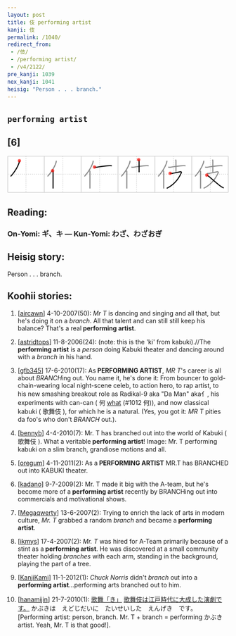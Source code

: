 ```yaml
---
layout: post
title: 伎 performing artist
kanji: 伎
permalink: /1040/
redirect_from:
 - /伎/
 - /performing artist/
 - /v4/2122/
pre_kanji: 1039
nex_kanji: 1041
heisig: "Person . . . branch."
---
```


## `performing artist`

## [6]

<div class="stroke"><img src="../images/E4BC8E.png" /></div>

## Reading:

### On-Yomi: ギ、キ &mdash; Kun-Yomi: わざ、わざおぎ

## Heisig story:

Person . . . branch.

## Koohii stories:

1) [<a href="http://kanji.koohii.com/profile/aircawn">aircawn</a>] 4-10-2007(50): <em>Mr T</em> is dancing and singing and all that, but he&#039;s doing it on a <em>branch</em>. All that talent and can still still keep his balance? That&#039;s a real<strong> performing artist</strong>.

2) [<a href="http://kanji.koohii.com/profile/astridtops">astridtops</a>] 11-8-2006(24): (note: this is the &#039;ki&#039; from kabuki).//The<strong> performing artist</strong> is a <em>person</em> doing Kabuki theater and dancing around with a <em>branch</em> in his hand.

3) [<a href="http://kanji.koohii.com/profile/gfb345">gfb345</a>] 17-6-2010(17): As<strong> PERFORMING ARTIST</strong>, <em>MR T</em>&#039;s career is all about <em>BRANCH</em>ing out. You name it, he&#039;s done it: From bouncer to gold-chain-wearing local night-scene celeb, to action hero, to rap artist, to his new smashing breakout role as Radikal-9 aka &quot;Da Man&quot; aka亻, his experiments with can-can ( 何 <a href="../v4/1012">what</a> (#1012 何)), and now classical kabuki ( 歌舞伎 ), for which he is a natural. (Yes, you got it: <em>MR T</em> pities da foo&#039;s who don&#039;t <em>BRANCH</em> out.).

4) [<a href="http://kanji.koohii.com/profile/bennyb">bennyb</a>] 4-4-2010(7): Mr. T has branched out into the world of Kabuki ( 歌舞伎 ). What a veritable<strong> performing artist</strong>! Image: Mr. T performing kabuki on a slim branch, grandiose motions and all.

5) [<a href="http://kanji.koohii.com/profile/oregum">oregum</a>] 4-11-2011(2): As a<strong> PERFORMING ARTIST</strong> MR.T has BRANCHED out into KABUKI theater.

6) [<a href="http://kanji.koohii.com/profile/kadano">kadano</a>] 9-7-2009(2): Mr. T made it big with the A-team, but he&#039;s become more of a<strong> performing artist</strong> recently by BRANCHing out into commercials and motivational shows.

7) [<a href="http://kanji.koohii.com/profile/Megaqwerty">Megaqwerty</a>] 13-6-2007(2): Trying to enrich the lack of arts in modern culture, <em>Mr. T</em> grabbed a random <em>branch</em> and became a<strong> performing artist</strong>.

8) [<a href="http://kanji.koohii.com/profile/ikmys">ikmys</a>] 17-4-2007(2): <em>Mr. T</em> was hired for A-Team primarily because of a stint as a<strong> performing artist</strong>. He was discovered at a small community theater holding <em>branches</em> with each arm, standing in the background, playing the part of a tree.

9) [<a href="http://kanji.koohii.com/profile/KanjiKami">KanjiKami</a>] 11-1-2012(1): <em>Chuck Norris</em> didn&#039;t <em>branch</em> out into a <strong>performing artist</strong>...performing arts branched out to him.

10) [<a href="http://kanji.koohii.com/profile/hanamijin">hanamijin</a>] 21-7-2010(1): <a href="http://google.com/#q=歌舞「き」">歌舞「き」</a> <a href="http://google.com/#q=歌舞伎は江戸時代に大成した演劇です。">歌舞伎は江戸時代に大成した演劇です。</a> かぶきは　えどじだいに　たいせいした　えんげき　です。　[Performing artist: person, branch. Mr. T + branch = performing かぶき artist. Yeah, Mr. T is that good!].
